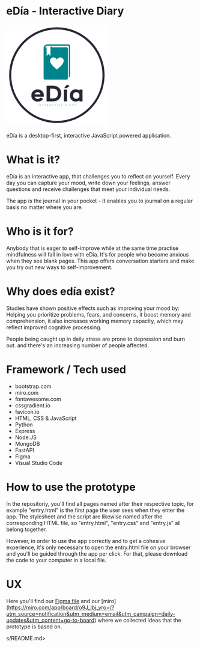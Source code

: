 # eDía - Interactive Diary

![eDdia](logo.png)

eDía is a desktop-first, interactive JavaScript powered application.

# What is it?
eDía is an interactive app, that challenges you to reflect on yourself. Every day you can capture your mood, write down your feelings, answer questions and receive challenges that meet your individual needs. 

 The app is the journal in your pocket - It enables you to journal on a regular basis no matter where you are.

# Who is it for?

Anybody that is eager to self-improve while at the same time practise mindfulness will fall in love with eDía. It's for people who become anxious when they see blank pages. This app offers conversation starters and make you try out new ways to self-improvement.

# Why does edía exist?

Studies have shown positive effects such as improving your mood by: Helping you prioritize problems, fears, and concerns, it boost memory and comprehension, it also increases working memory capacity, which may reflect improved cognitive processing.

People being caught up in daily stress are prone to depression and burn out. and there's an increasing number of people affected.

# Framework / Tech used 

- bootstrap.com
- miro.com
- fontawesome.com
- cssgradient.io
- favicon.io
- HTML, CSS & JavaScript
- Python
- Express
- Node.JS
- MongoDB 
- FastAPI
- Figma
- Visual Studio Code

# How to use the prototype

In the repositoriy, you'll find all pages named after their respective topic, for example "entry.html" is the first page the user sees when they enter the app. The stylesheet and the script are likewise named after the corresponding HTML file, so "entry.html", "entry.css" and "entry.js" all belong together. 

However, in order to use the app correctly and to get a cohesive experience, it's only necessary to open the entry.html file on your browser and you'll be guided through the app per click. For that, please download the code to your computer in a local file.

# UX 

Here you'll find our [Figma file](https://www.figma.com/file/A4GUQc2muYOeyxLznIir0V/Interactive-Diary?node-id=0%3A1) and our [miro] (https://miro.com/app/board/o9J_lbj_yro=/?utm_source=notification&utm_medium=email&utm_campaign=daily-updates&utm_content=go-to-board) where we collected ideas that the prototype is based on.




s/README.md>
